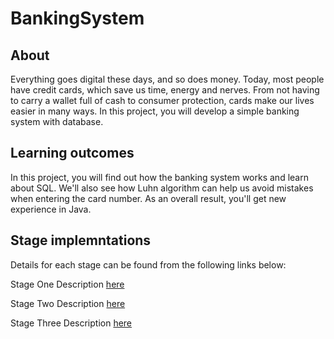 # BankingSystem

## About
Everything goes digital these days, and so does money. Today, most people have credit cards, which save us time, energy and nerves. From not having to carry a wallet full of cash to consumer protection, cards make our lives easier in many ways. In this project, you will develop a simple banking system with database.

## Learning outcomes
In this project, you will find out how the banking system works and learn about SQL. We'll also see how Luhn algorithm can help us avoid mistakes when entering the card number. As an overall result, you'll get new experience in Java.

## Stage implemntations
Details for each stage can be found from the following links below:

Stage One Description [here](https://github.com/cd9393/BankingSystem/tree/stageOne)

Stage Two Description [here](https://github.com/cd9393/BankingSystem/tree/stageTwo)

Stage Three Description [here](https://github.com/cd9393/BankingSystem/tree/stageThree)
